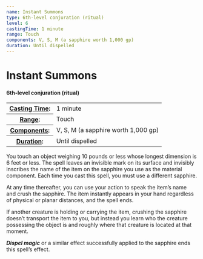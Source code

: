 ```yaml
---
name: Instant Summons
type: 6th-level conjuration (ritual)
level: 6
castingTime: 1 minute
range: Touch
components: V, S, M (a sapphire worth 1,000 gp)
duration: Until dispelled
---
```


Instant Summons
===============

#### 6th-level conjuration (ritual)

<table cellspacing="0" class="statBlock"><tbody><tr><th><a href="/srd/spellcasting/castingASpell.htm#castingtime">Casting Time</a>:</th><td>1 minute</td></tr><tr><th><a href="/srd/spellcasting/castingASpell.htm#range">Range</a>:</th><td>Touch</td></tr><tr><th><a href="/srd/spellcasting/castingASpell.htm#components">Components</a>:</th><td>V, S, M (a sapphire worth 1,000 gp)</td></tr><tr><th><a href="/srd/spellcasting/castingASpell.htm#duration">Duration</a>:</th><td>Until dispelled</td></tr></tbody></table>

You touch an object weighing 10 pounds or less whose longest dimension is 6 feet or less. The spell leaves an invisible mark on its surface and invisibly inscribes the name of the item on the sapphire you use as the material component. Each time you cast this spell, you must use a different sapphire.

At any time thereafter, you can use your action to speak the item’s name and crush the sapphire. The item instantly appears in your hand regardless of physical or planar distances, and the spell ends.

If another creature is holding or carrying the item, crushing the sapphire doesn’t transport the item to you, but instead you learn who the creature possessing the object is and roughly where that creature is located at that moment.

_**Dispel magic**_ or a similar effect successfully applied to the sapphire ends this spell’s effect.